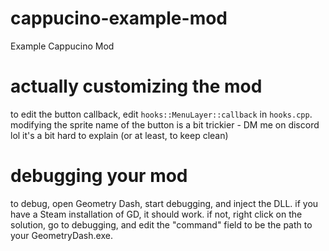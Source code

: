 # cappucino-example-mod
Example Cappucino Mod

# actually customizing the mod
to edit the button callback, edit `hooks::MenuLayer::callback` in `hooks.cpp`.
modifying the sprite name of the button is a bit trickier - DM me on discord lol it's a bit hard to explain (or at least, to keep clean)

# debugging your mod
to debug, open Geometry Dash, start debugging, and inject the DLL. if you have a Steam installation of GD, it should work. if not, right click on the solution, go to debugging, and edit the "command" field to be the path to your GeometryDash.exe.
